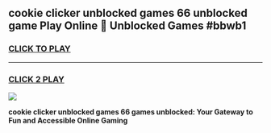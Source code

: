 
## cookie clicker unblocked games 66 unblocked game Play Online 👋 Unblocked Games #bbwb1
<h3>
<a href="https://premium.freeplayer.one?title=cookie_clicker_unblocked_games_66&ref=21F">CLICK TO PLAY</a></h3>
<hr>

<h3>
<a href="https://premium.freeplayer.one?title=cookie_clicker_unblocked_games_66&ref=21F">CLICK 2 PLAY</a>
  
</h3>

<a href="https://premium.freeplayer.one?title=cookie_clicker_unblocked_games_66&ref=21F/"><img src="https://clearcache.store/games.png"></a>


**cookie clicker unblocked games 66 games unblocked: Your Gateway to Fun and Accessible Online Gaming**
